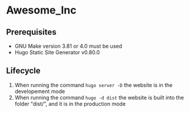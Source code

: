# Awesome_Inc
## Prerequisites

* GNU Make version 3.81 or 4.0 must be used
* Hugo Static Site Generator v0.80.0

## Lifecycle

1. When running the command `hugo server -D` the website is in the developement mode
2. When running the command `hugo -d dist` the website is built into the folder "dist/", and it is in the production mode
